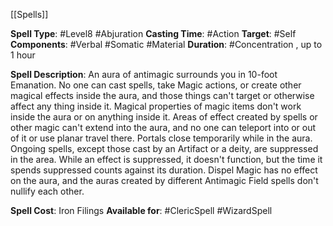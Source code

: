 [[Spells]] 

**Spell Type**: #Level8 #Abjuration 
**Casting Time**: #Action 
**Target**: #Self 
**Components**: #Verbal #Somatic #Material 
**Duration**: #Concentration , up to 1 hour

**Spell Description**: 
	An aura of antimagic surrounds you in 10-foot Emanation. No one can cast spells, take Magic actions, or create other magical effects inside the aura, and those things can't target or otherwise affect any thing inside it. Magical properties of magic items don't work inside the aura or on anything inside it. 
	Areas of effect created by spells or other magic can't extend into the aura, and no one can teleport into or out of it or use planar travel there. Portals close temporarily while in the aura. 
	Ongoing spells, except those cast by an Artifact or a deity, are suppressed in the area. While an effect is suppressed, it doesn't function, but the time it spends suppressed counts against its duration. 
	Dispel Magic has no effect on the aura, and the auras created by different Antimagic Field spells don't nullify each other.

**Spell Cost**: Iron Filings
**Available for**: #ClericSpell #WizardSpell 